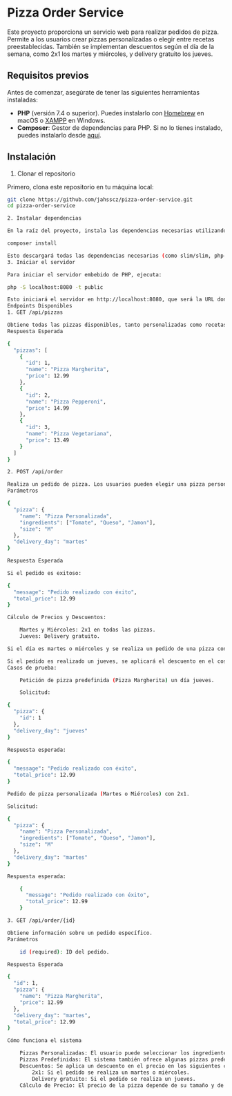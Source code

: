 # Pizza Order Service

Este proyecto proporciona un servicio web para realizar pedidos de pizza. Permite a los usuarios crear pizzas personalizadas o elegir entre recetas preestablecidas. También se implementan descuentos según el día de la semana, como 2x1 los martes y miércoles, y delivery gratuito los jueves.

## Requisitos previos

Antes de comenzar, asegúrate de tener las siguientes herramientas instaladas:

- **PHP** (versión 7.4 o superior). Puedes instalarlo con [Homebrew](https://brew.sh/) en macOS o [XAMPP](https://www.apachefriends.org/index.html) en Windows.
- **Composer**: Gestor de dependencias para PHP. Si no lo tienes instalado, puedes instalarlo desde [aquí](https://getcomposer.org/download/).

## Instalación

1. Clonar el repositorio

Primero, clona este repositorio en tu máquina local:

```bash
git clone https://github.com/jahsscz/pizza-order-service.git
cd pizza-order-service

2. Instalar dependencias

En la raíz del proyecto, instala las dependencias necesarias utilizando Composer:

composer install

Esto descargará todas las dependencias necesarias (como slim/slim, php-di/php-di, etc.) y generará la carpeta vendor con el archivo autoload.php.
3. Iniciar el servidor

Para iniciar el servidor embebido de PHP, ejecuta:

php -S localhost:8080 -t public

Esto iniciará el servidor en http://localhost:8080, que será la URL donde puedes acceder a la aplicación.
Endpoints Disponibles
1. GET /api/pizzas

Obtiene todas las pizzas disponibles, tanto personalizadas como recetas predefinidas.
Respuesta Esperada

{
  "pizzas": [
    {
      "id": 1,
      "name": "Pizza Margherita",
      "price": 12.99
    },
    {
      "id": 2,
      "name": "Pizza Pepperoni",
      "price": 14.99
    },
    {
      "id": 3,
      "name": "Pizza Vegetariana",
      "price": 13.49
    }
  ]
}

2. POST /api/order

Realiza un pedido de pizza. Los usuarios pueden elegir una pizza personalizada o seleccionar una receta predefinida. Si es una pizza personalizada, deben proporcionar los ingredientes.
Parámetros

{
  "pizza": {
    "name": "Pizza Personalizada",
    "ingredients": ["Tomate", "Queso", "Jamon"],
    "size": "M"
  },
  "delivery_day": "martes"
}

Respuesta Esperada

Si el pedido es exitoso:

{
  "message": "Pedido realizado con éxito",
  "total_price": 12.99
}

Cálculo de Precios y Descuentos:

    Martes y Miércoles: 2x1 en todas las pizzas.
    Jueves: Delivery gratuito.

Si el día es martes o miércoles y se realiza un pedido de una pizza con un precio de 12.99, el precio total será 12.99.

Si el pedido es realizado un jueves, se aplicará el descuento en el costo del delivery (si corresponde).
Casos de prueba:

    Petición de pizza predefinida (Pizza Margherita) un día jueves.

    Solicitud:

{
  "pizza": {
    "id": 1
  },
  "delivery_day": "jueves"
}

Respuesta esperada:

{
  "message": "Pedido realizado con éxito",
  "total_price": 12.99
}

Pedido de pizza personalizada (Martes o Miércoles) con 2x1.

Solicitud:

{
  "pizza": {
    "name": "Pizza Personalizada",
    "ingredients": ["Tomate", "Queso", "Jamon"],
    "size": "M"
  },
  "delivery_day": "martes"
}

Respuesta esperada:

    {
      "message": "Pedido realizado con éxito",
      "total_price": 12.99
    }

3. GET /api/order/{id}

Obtiene información sobre un pedido específico.
Parámetros

    id (required): ID del pedido.

Respuesta Esperada

{
  "id": 1,
  "pizza": {
    "name": "Pizza Margherita",
    "price": 12.99
  },
  "delivery_day": "martes",
  "total_price": 12.99
}

Cómo funciona el sistema

    Pizzas Personalizadas: El usuario puede seleccionar los ingredientes para crear su propia pizza. Los ingredientes válidos incluyen tomate, queso, jamón, pepperoni, etc.
    Pizzas Predefinidas: El sistema también ofrece algunas pizzas predefinidas, como Margherita, Pepperoni, y Vegetariana.
    Descuentos: Se aplica un descuento en el precio en los siguientes casos:
        2x1: Si el pedido se realiza un martes o miércoles.
        Delivery gratuito: Si el pedido se realiza un jueves.
    Cálculo de Precio: El precio de la pizza depende de su tamaño y de si el usuario ha elegido una pizza predefinida o personalizada.

